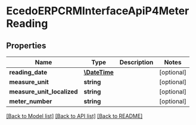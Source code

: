 # EcedoERPCRMInterfaceApiP4MeterReading

## Properties
Name | Type | Description | Notes
------------ | ------------- | ------------- | -------------
**reading_date** | [**\DateTime**](\DateTime.md) |  | [optional] 
**measure_unit** | **string** |  | [optional] 
**measure_unit_localized** | **string** |  | [optional] 
**meter_number** | **string** |  | [optional] 

[[Back to Model list]](../README.md#documentation-for-models) [[Back to API list]](../README.md#documentation-for-api-endpoints) [[Back to README]](../README.md)


